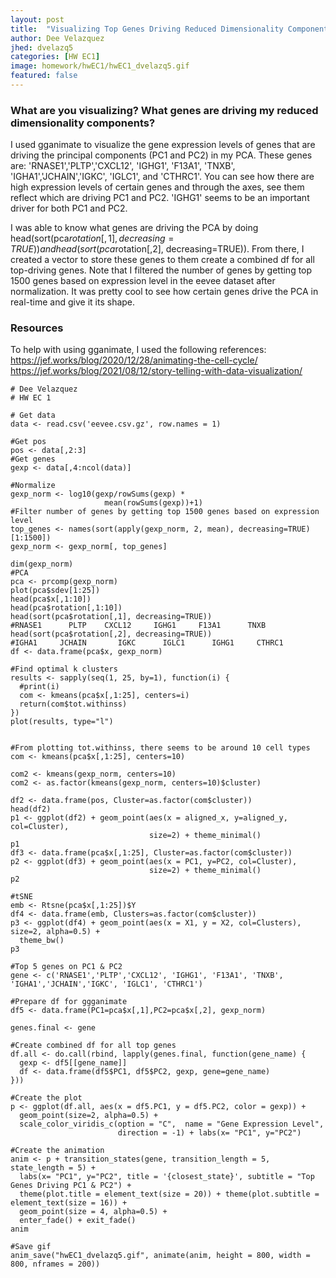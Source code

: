 ```yaml
---
layout: post
title:  "Visualizing Top Genes Driving Reduced Dimensionality Components"
author: Dee Velazquez
jhed: dvelazq5
categories: [HW EC1]
image: homework/hwEC1/hwEC1_dvelazq5.gif
featured: false
---
```

### What are you visualizing? What genes are driving my reduced dimensionality components?
I used gganimate to visualize the gene expression levels of genes that are driving the principal components (PC1 and PC2) in my PCA. These genes are: 
'RNASE1','PLTP','CXCL12', 'IGHG1', 'F13A1', 'TNXB', 'IGHA1','JCHAIN','IGKC', 'IGLC1', and 'CTHRC1'. You can see how there are high expression levels of certain 
genes and through the axes, see them reflect which are driving PC1 and PC2. 'IGHG1' seems to be an important driver for both PC1 and PC2.

I was able to know what genes are driving the PCA by doing head(sort(pca$rotation[,1], decreasing=TRUE)) and head(sort(pca$rotation[,2], decreasing=TRUE)).
From there, I created a vector to store these genes to them create a combined df for all top-driving genes. Note that I filtered the number of genes by getting top 1500 genes based on expression level
in the eevee dataset after normalization. It was pretty cool to see how certain genes drive the PCA in real-time and give it its shape.

### Resources
To help with using gganimate, I used the following references:
https://jef.works/blog/2020/12/28/animating-the-cell-cycle/
https://jef.works/blog/2021/08/12/story-telling-with-data-visualization/

```{r}
# Dee Velazquez
# HW EC 1

# Get data
data <- read.csv('eevee.csv.gz', row.names = 1)

#Get pos
pos <- data[,2:3]
#Get genes
gexp <- data[,4:ncol(data)]

#Normalize
gexp_norm <- log10(gexp/rowSums(gexp) *
                     mean(rowSums(gexp))+1)
#Filter number of genes by getting top 1500 genes based on expression level
top_genes <- names(sort(apply(gexp_norm, 2, mean), decreasing=TRUE)[1:1500])
gexp_norm <- gexp_norm[, top_genes]

dim(gexp_norm)
#PCA
pca <- prcomp(gexp_norm)
plot(pca$sdev[1:25])
head(pca$x[,1:10])
head(pca$rotation[,1:10])
head(sort(pca$rotation[,1], decreasing=TRUE))
#RNASE1      PLTP    CXCL12     IGHG1     F13A1      TNXB
head(sort(pca$rotation[,2], decreasing=TRUE))
#IGHA1     JCHAIN       IGKC      IGLC1      IGHG1     CTHRC1
df <- data.frame(pca$x, gexp_norm)

#Find optimal k clusters
results <- sapply(seq(1, 25, by=1), function(i) {
  #print(i)
  com <- kmeans(pca$x[,1:25], centers=i)
  return(com$tot.withinss)
})
plot(results, type="l")


#From plotting tot.withinss, there seems to be around 10 cell types
com <- kmeans(pca$x[,1:25], centers=10)

com2 <- kmeans(gexp_norm, centers=10)
com2 <- as.factor(kmeans(gexp_norm, centers=10)$cluster)

df2 <- data.frame(pos, Cluster=as.factor(com$cluster))
head(df2)
p1 <- ggplot(df2) + geom_point(aes(x = aligned_x, y=aligned_y, col=Cluster),
                               size=2) + theme_minimal()
p1
df3 <- data.frame(pca$x[,1:25], Cluster=as.factor(com$cluster))
p2 <- ggplot(df3) + geom_point(aes(x = PC1, y=PC2, col=Cluster),
                               size=2) + theme_minimal()
p2

#tSNE
emb <- Rtsne(pca$x[,1:25])$Y
df4 <- data.frame(emb, Clusters=as.factor(com$cluster))
p3 <- ggplot(df4) + geom_point(aes(x = X1, y = X2, col=Clusters), size=2, alpha=0.5) +
  theme_bw()
p3

#Top 5 genes on PC1 & PC2
gene <- c('RNASE1','PLTP','CXCL12', 'IGHG1', 'F13A1', 'TNXB', 'IGHA1','JCHAIN','IGKC', 'IGLC1', 'CTHRC1')

#Prepare df for ggganimate
df5 <- data.frame(PC1=pca$x[,1],PC2=pca$x[,2], gexp_norm)

genes.final <- gene

#Create combined df for all top genes
df.all <- do.call(rbind, lapply(genes.final, function(gene_name) {
  gexp <- df5[[gene_name]]
  df <- data.frame(df5$PC1, df5$PC2, gexp, gene=gene_name)
}))

#Create the plot
p <- ggplot(df.all, aes(x = df5.PC1, y = df5.PC2, color = gexp)) +
  geom_point(size=2, alpha=0.5) +
  scale_color_viridis_c(option = "C",  name = "Gene Expression Level",
                        direction = -1) + labs(x= "PC1", y="PC2")

#Create the animation
anim <- p + transition_states(gene, transition_length = 5, state_length = 5) +
  labs(x= "PC1", y="PC2", title = '{closest_state}', subtitle = "Top Genes Driving PC1 & PC2") +
  theme(plot.title = element_text(size = 20)) + theme(plot.subtitle = element_text(size = 16)) +
  geom_point(size = 4, alpha=0.5) +
  enter_fade() + exit_fade()
anim

#Save gif
anim_save("hwEC1_dvelazq5.gif", animate(anim, height = 800, width = 800, nframes = 200))

```
